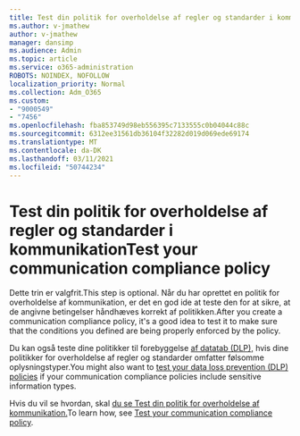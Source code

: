 ```yaml
---
title: Test din politik for overholdelse af regler og standarder i kommunikation
ms.author: v-jmathew
author: v-jmathew
manager: dansimp
ms.audience: Admin
ms.topic: article
ms.service: o365-administration
ROBOTS: NOINDEX, NOFOLLOW
localization_priority: Normal
ms.collection: Adm_O365
ms.custom:
- "9000549"
- "7456"
ms.openlocfilehash: fba853749d98eb556395c7133555c0b04044c88c
ms.sourcegitcommit: 6312ee31561db36104f32282d019d069ede69174
ms.translationtype: MT
ms.contentlocale: da-DK
ms.lasthandoff: 03/11/2021
ms.locfileid: "50744234"
---
```

# <a name="test-your-communication-compliance-policy"></a><span data-ttu-id="0a9e6-102">Test din politik for overholdelse af regler og standarder i kommunikation</span><span class="sxs-lookup"><span data-stu-id="0a9e6-102">Test your communication compliance policy</span></span>

<span data-ttu-id="0a9e6-103">Dette trin er valgfrit.</span><span class="sxs-lookup"><span data-stu-id="0a9e6-103">This step is optional.</span></span> <span data-ttu-id="0a9e6-104">Når du har oprettet en politik for overholdelse af kommunikation, er det en god ide at teste den for at sikre, at de angivne betingelser håndhæves korrekt af politikken.</span><span class="sxs-lookup"><span data-stu-id="0a9e6-104">After you create a communication compliance policy, it's a good idea to test it to make sure that the conditions you defined are being properly enforced by the policy.</span></span>

<span data-ttu-id="0a9e6-105">Du kan også teste dine politikker til forebyggelse [af datatab (DLP),](https://go.microsoft.com/fwlink/?linkid=2110890) hvis dine politikker for overholdelse af regler og standarder omfatter følsomme oplysningstyper.</span><span class="sxs-lookup"><span data-stu-id="0a9e6-105">You might also want to [test your data loss prevention (DLP) policies](https://go.microsoft.com/fwlink/?linkid=2110890) if your communication compliance policies include sensitive information types.</span></span>

<span data-ttu-id="0a9e6-106">Hvis du vil se hvordan, skal [du se Test din politik for overholdelse af kommunikation.](https://go.microsoft.com/fwlink/?linkid=2111304)</span><span class="sxs-lookup"><span data-stu-id="0a9e6-106">To learn how, see [Test your communication compliance policy](https://go.microsoft.com/fwlink/?linkid=2111304).</span></span>
